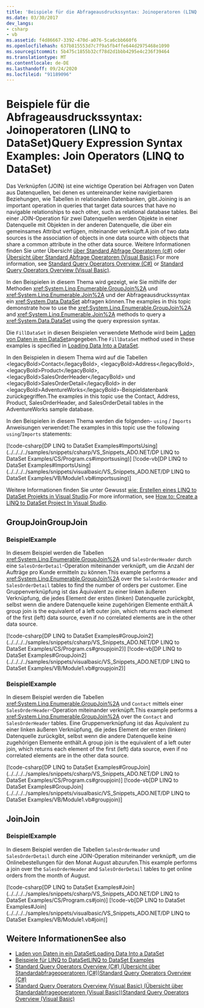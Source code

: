 ```yaml
---
title: 'Beispiele für die Abfrageausdruckssyntax: Joinoperatoren (LINQ to DataSet)'
ms.date: 03/30/2017
dev_langs:
- csharp
- vb
ms.assetid: f4d86667-3392-470d-a076-5ca6cbb660f6
ms.openlocfilehash: 637b815553d7c7f9a5fb4ffe644d2975468e1090
ms.sourcegitcommit: 5b475c1855b32cf78d2d1bbb4295e4c236f39464
ms.translationtype: MT
ms.contentlocale: de-DE
ms.lasthandoff: 09/24/2020
ms.locfileid: "91189096"
---
```

# <a name="query-expression-syntax-examples-join-operators-linq-to-dataset"></a><span data-ttu-id="a8a7b-102">Beispiele für die Abfrageausdruckssyntax: Joinoperatoren (LINQ to DataSet)</span><span class="sxs-lookup"><span data-stu-id="a8a7b-102">Query Expression Syntax Examples: Join Operators (LINQ to DataSet)</span></span>

<span data-ttu-id="a8a7b-103">Das Verknüpfen (JOIN) ist eine wichtige Operation bei Abfragen von Daten aus Datenquellen, bei denen es untereinander keine navigierbaren Beziehungen, wie Tabellen in relationalen Datenbanken, gibt.</span><span class="sxs-lookup"><span data-stu-id="a8a7b-103">Joining is an important operation in queries that target data sources that have no navigable relationships to each other, such as relational database tables.</span></span> <span data-ttu-id="a8a7b-104">Bei einer JOIN-Operation für zwei Datenquellen werden Objekte in einer Datenquelle mit Objekten in der anderen Datenquelle, die über ein gemeinsames Attribut verfügen, miteinander verknüpft.</span><span class="sxs-lookup"><span data-stu-id="a8a7b-104">A join of two data sources is the association of objects in one data source with objects that share a common attribute in the other data source.</span></span> <span data-ttu-id="a8a7b-105">Weitere Informationen finden Sie unter Übersicht [über Standard Abfrage Operatoren (c#)](../../../csharp/programming-guide/concepts/linq/standard-query-operators-overview.md) oder [Übersicht über Standard Abfrage Operatoren (Visual Basic)](../../../visual-basic/programming-guide/concepts/linq/standard-query-operators-overview.md).</span><span class="sxs-lookup"><span data-stu-id="a8a7b-105">For more information, see [Standard Query Operators Overview (C#)](../../../csharp/programming-guide/concepts/linq/standard-query-operators-overview.md) or [Standard Query Operators Overview (Visual Basic)](../../../visual-basic/programming-guide/concepts/linq/standard-query-operators-overview.md).</span></span>  
  
 <span data-ttu-id="a8a7b-106">In den Beispielen in diesem Thema wird gezeigt, wie Sie mithilfe der Methoden <xref:System.Linq.Enumerable.GroupJoin%2A> und <xref:System.Linq.Enumerable.Join%2A> und der Abfrageausdruckssyntax ein <xref:System.Data.DataSet> abfragen können.</span><span class="sxs-lookup"><span data-stu-id="a8a7b-106">The examples in this topic demonstrate how to use the <xref:System.Linq.Enumerable.GroupJoin%2A> and <xref:System.Linq.Enumerable.Join%2A> methods to query a <xref:System.Data.DataSet> using the query expression syntax.</span></span>  
  
 <span data-ttu-id="a8a7b-107">Die `FillDataSet` in diesen Beispielen verwendete Methode wird beim [Laden von Daten in ein DataSet](loading-data-into-a-dataset.md)angegeben.</span><span class="sxs-lookup"><span data-stu-id="a8a7b-107">The `FillDataSet` method used in these examples is specified in [Loading Data Into a DataSet](loading-data-into-a-dataset.md).</span></span>  
  
 <span data-ttu-id="a8a7b-108">In den Beispielen in diesem Thema wird auf die Tabellen &lt;legacyBold&gt;Contact&lt;/legacyBold&gt;, &lt;legacyBold&gt;Address&lt;/legacyBold&gt;, &lt;legacyBold&gt;Product&lt;/legacyBold&gt;, &lt;legacyBold&gt;SalesOrderHeader&lt;/legacyBold&gt; und &lt;legacyBold&gt;SalesOrderDetail&lt;/legacyBold&gt; in der &lt;legacyBold&gt;AdventureWorks&lt;/legacyBold&gt;-Beispieldatenbank zurückgegriffen.</span><span class="sxs-lookup"><span data-stu-id="a8a7b-108">The examples in this topic use the Contact, Address, Product, SalesOrderHeader, and SalesOrderDetail tables in the AdventureWorks sample database.</span></span>  
  
 <span data-ttu-id="a8a7b-109">In den Beispielen in diesem Thema werden die folgenden- `using` / `Imports` Anweisungen verwendet:</span><span class="sxs-lookup"><span data-stu-id="a8a7b-109">The examples in this topic use the following `using`/`Imports` statements:</span></span>  
  
 [!code-csharp[DP LINQ to DataSet Examples#ImportsUsing](../../../../samples/snippets/csharp/VS_Snippets_ADO.NET/DP LINQ to DataSet Examples/CS/Program.cs#importsusing)]
 [!code-vb[DP LINQ to DataSet Examples#ImportsUsing](../../../../samples/snippets/visualbasic/VS_Snippets_ADO.NET/DP LINQ to DataSet Examples/VB/Module1.vb#importsusing)]  
  
 <span data-ttu-id="a8a7b-110">Weitere Informationen finden Sie unter Gewusst [wie: Erstellen eines LINQ to DataSet Projekts in Visual Studio](how-to-create-a-linq-to-dataset-project-in-vs.md).</span><span class="sxs-lookup"><span data-stu-id="a8a7b-110">For more information, see [How to: Create a LINQ to DataSet Project In Visual Studio](how-to-create-a-linq-to-dataset-project-in-vs.md).</span></span>  
  
## <a name="groupjoin"></a><span data-ttu-id="a8a7b-111">GroupJoin</span><span class="sxs-lookup"><span data-stu-id="a8a7b-111">GroupJoin</span></span>  
  
### <a name="example"></a><span data-ttu-id="a8a7b-112">Beispiel</span><span class="sxs-lookup"><span data-stu-id="a8a7b-112">Example</span></span>  

 <span data-ttu-id="a8a7b-113">In diesem Beispiel werden die Tabellen <xref:System.Linq.Enumerable.GroupJoin%2A> und `SalesOrderHeader` durch eine `SalesOrderDetail`-Operation miteinander verknüpft, um die Anzahl der Aufträge pro Kunde ermitteln zu können.</span><span class="sxs-lookup"><span data-stu-id="a8a7b-113">This example performs a <xref:System.Linq.Enumerable.GroupJoin%2A> over the `SalesOrderHeader` and `SalesOrderDetail` tables to find the number of orders per customer.</span></span> <span data-ttu-id="a8a7b-114">Eine Gruppenverknüpfung ist das Äquivalent zu einer linken äußeren Verknüpfung, die jedes Element der ersten (linken) Datenquelle zurückgibt, selbst wenn die andere Datenquelle keine zugehörigen Elemente enthält.</span><span class="sxs-lookup"><span data-stu-id="a8a7b-114">A group join is the equivalent of a left outer join, which returns each element of the first (left) data source, even if no correlated elements are in the other data source.</span></span>  
  
 [!code-csharp[DP LINQ to DataSet Examples#GroupJoin2](../../../../samples/snippets/csharp/VS_Snippets_ADO.NET/DP LINQ to DataSet Examples/CS/Program.cs#groupjoin2)]
 [!code-vb[DP LINQ to DataSet Examples#GroupJoin2](../../../../samples/snippets/visualbasic/VS_Snippets_ADO.NET/DP LINQ to DataSet Examples/VB/Module1.vb#groupjoin2)]  
  
### <a name="example"></a><span data-ttu-id="a8a7b-115">Beispiel</span><span class="sxs-lookup"><span data-stu-id="a8a7b-115">Example</span></span>  

 <span data-ttu-id="a8a7b-116">In diesem Beispiel werden die Tabellen <xref:System.Linq.Enumerable.GroupJoin%2A> und `Contact` mittels einer `SalesOrderHeader`-Operation miteinander verknüpft.</span><span class="sxs-lookup"><span data-stu-id="a8a7b-116">This example performs a <xref:System.Linq.Enumerable.GroupJoin%2A> over the `Contact` and `SalesOrderHeader` tables.</span></span> <span data-ttu-id="a8a7b-117">Eine Gruppenverknüpfung ist das Äquivalent zu einer linken äußeren Verknüpfung, die jedes Element der ersten (linken) Datenquelle zurückgibt, selbst wenn die andere Datenquelle keine zugehörigen Elemente enthält.</span><span class="sxs-lookup"><span data-stu-id="a8a7b-117">A group join is the equivalent of a left outer join, which returns each element of the first (left) data source, even if no correlated elements are in the other data source.</span></span>  
  
 [!code-csharp[DP LINQ to DataSet Examples#GroupJoin](../../../../samples/snippets/csharp/VS_Snippets_ADO.NET/DP LINQ to DataSet Examples/CS/Program.cs#groupjoin)]
 [!code-vb[DP LINQ to DataSet Examples#GroupJoin](../../../../samples/snippets/visualbasic/VS_Snippets_ADO.NET/DP LINQ to DataSet Examples/VB/Module1.vb#groupjoin)]  
  
## <a name="join"></a><span data-ttu-id="a8a7b-118">Join</span><span class="sxs-lookup"><span data-stu-id="a8a7b-118">Join</span></span>  
  
### <a name="example"></a><span data-ttu-id="a8a7b-119">Beispiel</span><span class="sxs-lookup"><span data-stu-id="a8a7b-119">Example</span></span>  

 <span data-ttu-id="a8a7b-120">In diesem Beispiel werden die Tabellen `SalesOrderHeader` und `SalesOrderDetail` durch eine JOIN-Operation miteinander verknüpft, um die Onlinebestellungen für den Monat August abzurufen.</span><span class="sxs-lookup"><span data-stu-id="a8a7b-120">This example performs a join over the `SalesOrderHeader` and `SalesOrderDetail` tables to get online orders from the month of August.</span></span>  
  
 [!code-csharp[DP LINQ to DataSet Examples#Join](../../../../samples/snippets/csharp/VS_Snippets_ADO.NET/DP LINQ to DataSet Examples/CS/Program.cs#join)]
 [!code-vb[DP LINQ to DataSet Examples#Join](../../../../samples/snippets/visualbasic/VS_Snippets_ADO.NET/DP LINQ to DataSet Examples/VB/Module1.vb#join)]  
  
## <a name="see-also"></a><span data-ttu-id="a8a7b-121">Weitere Informationen</span><span class="sxs-lookup"><span data-stu-id="a8a7b-121">See also</span></span>

- [<span data-ttu-id="a8a7b-122">Laden von Daten in ein DataSet</span><span class="sxs-lookup"><span data-stu-id="a8a7b-122">Loading Data Into a DataSet</span></span>](loading-data-into-a-dataset.md)
- [<span data-ttu-id="a8a7b-123">Beispiele für LINQ to DataSet</span><span class="sxs-lookup"><span data-stu-id="a8a7b-123">LINQ to DataSet Examples</span></span>](linq-to-dataset-examples.md)
- [<span data-ttu-id="a8a7b-124">Standard Query Operators Overview (C#) (Übersicht über Standardabfrageoperatoren (C#))</span><span class="sxs-lookup"><span data-stu-id="a8a7b-124">Standard Query Operators Overview (C#)</span></span>](../../../csharp/programming-guide/concepts/linq/standard-query-operators-overview.md)
- [<span data-ttu-id="a8a7b-125">Standard Query Operators Overview (Visual Basic) (Übersicht über Standardabfrageoperatoren (Visual Basic))</span><span class="sxs-lookup"><span data-stu-id="a8a7b-125">Standard Query Operators Overview (Visual Basic)</span></span>](../../../visual-basic/programming-guide/concepts/linq/standard-query-operators-overview.md)
